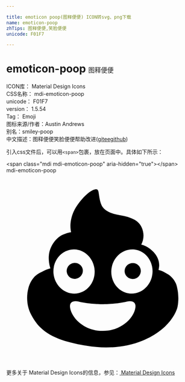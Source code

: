 ```yaml
---

title: emoticon poop(图释便便) ICON转svg、png下载
name: emoticon-poop
zhTips: 图释便便,笑脸便便
unicode: F01F7

---
```


# emoticon-poop  <small style="font-size: 60%;font-weight: 100">图释便便</small>


<div class="detail-page">
<p>
<span>
ICON库：
<span class="badge-secondary badge">Material Design Icons</span> 
</span>
<br/>
<span>
CSS名称：
<span class="badge-secondary badge">mdi-emoticon-poop</span> 
</span>
<br/>
<span>
unicode：
<span class="badge-secondary badge">F01F7</span> 
</span>
<br/>
<span>
version：
<span class="badge-secondary badge">1.5.54</span> 
</span>
<br/>
<span>Tag：
<span class="badge-light badge">Emoji</span>
</span>
<br/>
<span>图标来源/作者：<span class="badge-light badge">Austin Andrews</span></span> 
<br/>
<span>别名：<span class="badge-light badge">smiley-poop</span></span><br/><span class="zh-detail">中文描述：<span class="badge-primary badge">图释便便</span><span class="badge-primary badge">笑脸便便</span><span class="help-link"><span>帮助改进</span>(<a href="https://gitee.com/liuwave/icon-helper/edit/master/json/material/emoticon-poop.json" target="_blank" rel="noopener noreferrer">gitee</a><a href="https://github.com/liuwave/icon-helper/edit/master/json/material/emoticon-poop.json" target="_blank" rel="noopener noreferrer">github</a></span>)</span><br/>
</p>
</div>
<div class="alert alert-dark">
  <i class="mdi mdi-emoticon-poop mdi-48px"></i>
  <i class="mdi mdi-emoticon-poop mdi-36px"></i>
  <i class="mdi mdi-emoticon-poop mdi-24px"></i>
  <i class="mdi mdi-emoticon-poop mdi-18px"></i>
</div>
<div>
  <p>引入css文件后，可以用<code>&lt;span&gt;</code>包裹，放在页面中。具体如下所示：    
  </p>
  <div class="alert alert-primary" style="font-size: 14px">
    &lt;span class="mdi mdi-emoticon-poop" aria-hidden="true"&gt;&lt;/span&gt;
    <copy-btn content='<span class="mdi mdi-emoticon-poop" aria-hidden="true"></span>'></copy-btn>
  </div>
  <div class="alert alert-secondary">
    <i class="mdi mdi-emoticon-poop"
    style="font-size: 24px"
    aria-hidden="true"></i> mdi-emoticon-poop
    <copy-btn content="mdi-emoticon-poop" btn-title="复制图标名称"></copy-btn>
  </div>
</div>
<div id="svg" class="svg-wrap">
<svg xmlns="http://www.w3.org/2000/svg" viewBox="0 0 24 24"><path d="M11.36,2C11.15,2 10.87,2.12 10.57,2.32C10,2.7 8.85,3.9 8.4,5.1C8.06,6 8.05,6.82 8.19,7.43C7.63,7.53 7.22,7.71 7.06,7.78C6.55,8 5.47,8.96 5.37,10.45C5.34,10.97 5.41,11.5 5.57,12C4.91,12.19 4.53,12.43 4.5,12.44C4.18,12.56 3.65,12.93 3.5,13.13C3.15,13.53 2.92,14 2.79,14.5C2.5,15.59 2.6,16.83 3.13,17.83C3.42,18.39 3.82,19 4.26,19.43C5.7,20.91 8.18,21.47 10.14,21.79C12.53,22.19 15.03,22.05 17.26,21.13C20.61,19.74 21.5,17.5 21.64,16.89C21.93,15.5 21.57,14.19 21.42,13.87C21.2,13.41 20.84,12.94 20.25,12.64C19.85,12.39 19.5,12.26 19.24,12.2C19.5,11.25 19.13,10.5 18.62,9.94C17.85,9.12 17.06,9 17.06,9V9C17.32,8.5 17.42,7.9 17.28,7.32C17.12,6.61 16.73,6.16 16.22,5.86C15.7,5.55 15.06,5.4 14.4,5.28C14.08,5.22 12.75,5.03 12.2,4.27C11.75,3.65 11.74,2.53 11.62,2.2C11.57,2.07 11.5,2 11.36,2M16,9.61C16.07,9.61 16.13,9.62 16.19,9.62C17.62,9.78 18.64,11.16 18.47,12.69C18.3,14.22 17,15.34 15.57,15.18V15.18C14.14,15 13.12,13.65 13.29,12.11C13.45,10.66 14.64,9.56 16,9.61M8.62,9.61C9.95,9.65 11.06,10.78 11.16,12.21C11.28,13.75 10.21,15.08 8.78,15.19H8.77C7.34,15.3 6.08,14.14 5.96,12.6V12.6C5.85,11.06 6.92,9.73 8.35,9.62V9.62C8.44,9.61 8.53,9.61 8.62,9.61M8.64,11.31C8.6,11.31 8.57,11.31 8.53,11.32C7.97,11.39 7.57,11.9 7.64,12.45C7.7,13 8.21,13.39 8.77,13.32C9.33,13.25 9.73,12.74 9.67,12.19C9.61,11.67 9.15,11.3 8.64,11.31M15.94,11.33C15.42,11.35 15,11.75 14.96,12.28C14.92,12.83 15.35,13.31 15.91,13.34C16.5,13.38 16.96,12.95 17,12.4C17.04,11.84 16.61,11.36 16.05,11.33C16,11.33 16,11.33 15.94,11.33M8.71,16.15C9,16.14 9.26,16.23 9.5,16.28C10.68,16.5 11.7,16.53 12.19,16.53C12.68,16.53 13.69,16.5 14.86,16.28C15.27,16.2 15.74,16.03 16.11,16.28C16.59,16.6 16.24,17.75 15.5,18.53C15.04,19 13.97,19.91 12.19,19.91C10.41,19.91 9.33,19 8.88,18.53C8.14,17.75 7.79,16.6 8.26,16.28C8.4,16.19 8.55,16.15 8.71,16.15Z" /></svg>
</div>
<detail full-name='mdi-emoticon-poop'></detail>
    
<div><p>更多关于 Material Design Icons的信息，参见：<a target="_blank" href="https://iconhelper.cn/material.html"> Material Design Icons</a>
</p></div>
